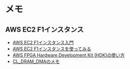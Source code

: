 # メモ

## AWS EC2 F1インスタンス

* [AWS EC2 F1インスタンス入門](./aws-f1/beginning-guide.html)
* [AWS EC2 F1インスタンスを使ってみる](./aws-f1/index.html)
* [AWS FPGA Hardware Development Kit (HDK)の使い方](./aws-f1/hdk.html)
* [CL_DRAM_DMAのメモ](./aws-f1/cl-dram-dma.html)
